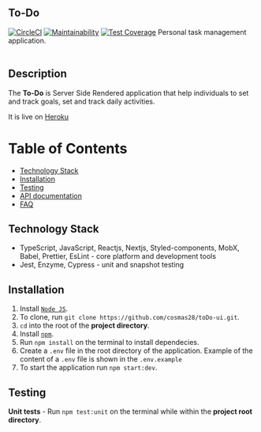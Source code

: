 ## To-Do

[![CircleCI](https://circleci.com/gh/cosmas28/toDo-ui.svg?style=svg)](https://circleci.com/gh/cosmas28/toDo-ui)
[![Maintainability](https://api.codeclimate.com/v1/badges/e12a51b816442c95d95f/maintainability)](https://codeclimate.com/github/cosmas28/toDo-ui/maintainability)
[![Test Coverage](https://api.codeclimate.com/v1/badges/e12a51b816442c95d95f/test_coverage)](https://codeclimate.com/github/cosmas28/toDo-ui/test_coverage)
Personal task management application.
<br />
<br />

## Description

The **To-Do** is Server Side Rendered application that help individuals to set and track goals, set and track daily activities.

It is live on [Heroku](#url)
<br />

# Table of Contents

- [Technology Stack](#technology-stack)
- [Installation](#installation)
- [Testing](#testing)
- [API documentation](#api-documentation)
- [FAQ](#faqs)

## Technology Stack

- TypeScript, JavaScript, Reactjs, Nextjs, Styled-components, MobX, Babel, Prettier, EsLint - core platform and development tools
- Jest, Enzyme, Cypress - unit and snapshot testing

## Installation

1. Install [`Node JS`](https://nodejs.org/en/).
2. To clone, run `git clone https://github.com/cosmas28/toDo-ui.git`.
3. `cd` into the root of the **project directory**.
4. Install [`npm`](https://docs.npmjs.com/).
5. Run `npm install` on the terminal to install dependecies.
6. Create a `.env` file in the root directory of the application. Example of the content of a `.env` file is shown in the `.env.example`
7. To start the application run `npm start:dev`.

## Testing

**Unit tests** - Run `npm test:unit` on the terminal while within the **project root directory**.
